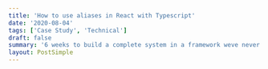 ```yaml
---
title: 'How to use aliases in React with Typescript'
date: '2020-08-04'
tags: ['Case Study', 'Technical']
draft: false
summary: '6 weeks to build a complete system in a framework weve never used before, using a new architecture and writing tests for the first time, what could go wrong?'
layout: PostSimple
---
```

